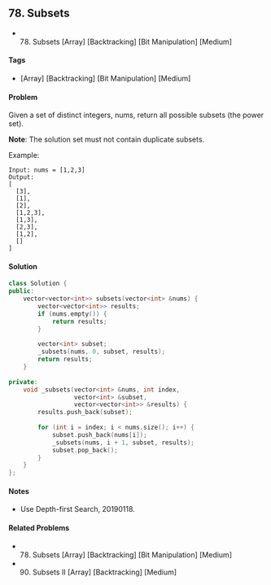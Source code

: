 ## 78. Subsets
- 78. Subsets [Array] [Backtracking] [Bit Manipulation] [Medium]

#### Tags
- [Array] [Backtracking] [Bit Manipulation] [Medium]

#### Problem
Given a set of distinct integers, nums, return all possible subsets (the power set).

**Note**: The solution set must not contain duplicate subsets.

Example:

    Input: nums = [1,2,3]
    Output:
    [
      [3],
      [1],
      [2],
      [1,2,3],
      [1,3],
      [2,3],
      [1,2],
      []
    ]

#### Solution
``` C++
class Solution {
public:
    vector<vector<int>> subsets(vector<int> &nums) {
        vector<vector<int>> results;
        if (nums.empty()) {
            return results;
        }
        
        vector<int> subset;
        _subsets(nums, 0, subset, results);
        return results;
    }
    
private:
    void _subsets(vector<int> &nums, int index, 
                  vector<int> &subset, 
                  vector<vector<int>> &results) {
        results.push_back(subset);
        
        for (int i = index; i < nums.size(); i++) {
            subset.push_back(nums[i]);
            _subsets(nums, i + 1, subset, results);
            subset.pop_back();
        }
    }
};
```

#### Notes
- Use Depth-first Search, 20190118.

#### Related Problems
- 78. Subsets [Array] [Backtracking] [Bit Manipulation] [Medium]
- 90. Subsets II [Array] [Backtracking] [Medium]
